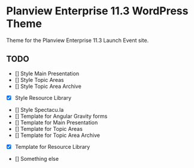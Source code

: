 Planview Enterprise 11.3 WordPress Theme
===

Theme for the Planview Enterprise 11.3 Launch Event site.

## TODO

- [] Style Main Presentation
- [] Style Topic Areas
- [] Style Topic Area Archive
- [X] Style Resource Library
- [] Style Spectacu.la
- [] Template for Angular Gravity forms
- [] Template for Main Presentation
- [] Template for Topic Areas
- [] Template for Topic Area Archive
- [X] Template for Resource Library
- [] Something else

